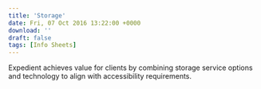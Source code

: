 ```yaml
---
title: 'Storage'
date: Fri, 07 Oct 2016 13:22:00 +0000
download: ''
draft: false
tags: [Info Sheets]
---
```


Expedient achieves value for clients by combining storage service options and technology to align with accessibility requirements.
